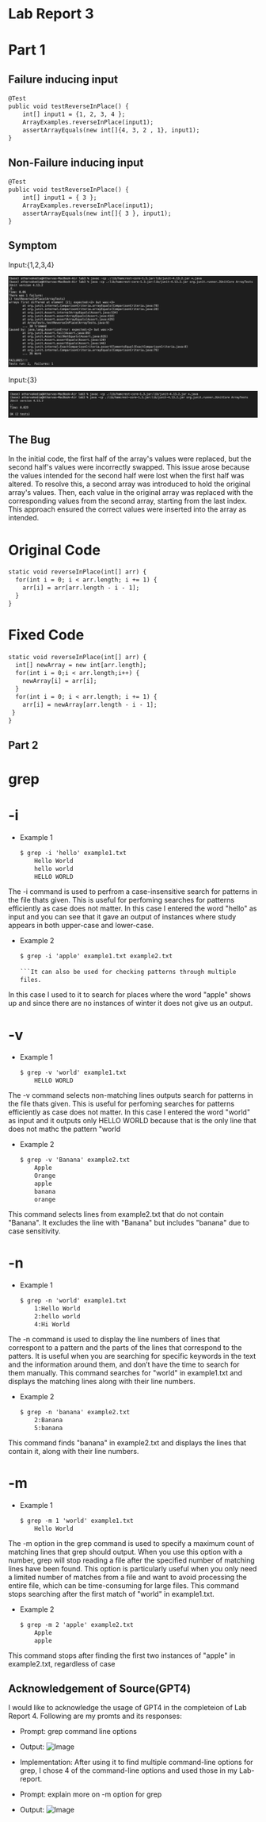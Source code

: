
# Lab Report 3
# Part 1
## Failure inducing input
```
@Test
public void testReverseInPlace() {
    int[] input1 = {1, 2, 3, 4 };
    ArrayExamples.reverseInPlace(input1);
    assertArrayEquals(new int[]{4, 3, 2 , 1}, input1);
}
```
## Non-Failure inducing input
```
@Test
public void testReverseInPlace() {
    int[] input1 = { 3 };
    ArrayExamples.reverseInPlace(input1);
    assertArrayEquals(new int[]{ 3 }, input1);
}
```
## Symptom
Input:{1,2,3,4}

![Image](ss11.png)

Input:{3}

![Image](ss12.png)

## The Bug
In the initial code, the first half of the array's values were replaced, but the second half's values were incorrectly swapped. This issue arose because the values intended for the second half were lost when the first half was altered. To resolve this, a second array was introduced to hold the original array's values. Then, each value in the original array was replaced with the corresponding values from the second array, starting from the last index. This approach ensured the correct values were inserted into the array as intended.

# Original Code
```
static void reverseInPlace(int[] arr) {
  for(int i = 0; i < arr.length; i += 1) {
    arr[i] = arr[arr.length - i - 1];
  }
}
```

# Fixed Code
```
static void reverseInPlace(int[] arr) {
  int[] newArray = new int[arr.length];
  for(int i = 0;i < arr.length;i++) {
    newArray[i] = arr[i];
  }
  for(int i = 0; i < arr.length; i += 1) {
    arr[i] = newArray[arr.length - i - 1];
 }
}
```

## Part 2
# grep
# -i
- Example 1
  ```
  $ grep -i 'hello' example1.txt
      Hello World
      hello world
      HELLO WORLD
  ```
The -i command is used to perfrom a case-insensitive search for patterns in the file thats given. This is useful for perfoming searches for patterns efficiently as case does not matter.
In this case I entered the word "hello" as input and you can see that it gave an output of instances where study appears in both upper-case and lower-case.

- Example 2
  ```
  $ grep -i 'apple' example1.txt example2.txt

  ```It can also be used for checking patterns through multiple files.
In this case I used to it to search for places where the word "apple" shows up and since there are no instances of winter it does not give us an output.

# -v
- Example 1
  ```
  $ grep -v 'world' example1.txt
      HELLO WORLD
  ```
The -v command selects non-matching lines outputs search for patterns in the file thats given. This is useful for perfoming searches for patterns efficiently as case does not matter.
In this case I entered the word "world" as input and it outputs only HELLO WORLD because that is the only line that does not mathc the pattern "world

- Example 2
  ```
  $ grep -v 'Banana' example2.txt
      Apple
      Orange
      apple
      banana
      orange

  ```
This command selects lines from example2.txt that do not contain "Banana". It excludes the line with "Banana" but includes "banana" due to case sensitivity.

# -n
- Example 1
  ```
  $ grep -n 'world' example1.txt
      1:Hello World
      2:hello world
      4:Hi World
  ```
The -n command is used to display the line numbers of lines that correspont to a pattern and the parts of the lines that correspond to the patters. It is useful when you are searching for specific keywords in the text and the information around them, and don’t have the time to search for them manually.
This command searches for "world" in example1.txt and displays the matching lines along with their line numbers.

- Example 2
  ```
  $ grep -n 'banana' example2.txt
      2:Banana
      5:banana

  ```
This command finds "banana" in example2.txt and displays the lines that contain it, along with their line numbers.

# -m
- Example 1
  ```
  $ grep -m 1 'world' example1.txt
      Hello World
  ```

The -m option in the grep command is used to specify a maximum count of matching lines that grep should output. When you use this option with a number, grep will stop reading a file after the specified number of matching lines have been found. This option is particularly useful when you only need a limited number of matches from a file and want to avoid processing the entire file, which can be time-consuming for large files.
This command stops searching after the first match of "world" in example1.txt.

- Example 2
  ```
  $ grep -m 2 'apple' example2.txt
      Apple
      apple

  ```
This command stops after finding the first two instances of "apple" in example2.txt, regardless of case

## Acknowledgement of Source(GPT4)

I would like to acknowledge the usage of GPT4 in the completeion of Lab Report 4.
Following are my promts and its responses:
- Prompt: grep command line options
- Output: 
![Image](ss13.png)
- Implementation: After using it to find multiple command-line options for grep, I chose 4 of the command-line options and used those in my Lab-report.

- Prompt: explain more on -m option for grep
- Output: 
![Image](ss14.png)

